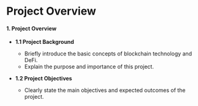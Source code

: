 # Project Overview

#### 1. Project Overview
- **1.1 Project Background**
    - Briefly introduce the basic concepts of blockchain technology and DeFi.
    - Explain the purpose and importance of this project.

- **1.2 Project Objectives**
    - Clearly state the main objectives and expected outcomes of the project.